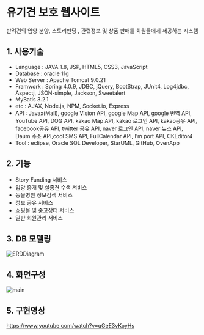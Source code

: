 # 유기견 보호 웹사이트
반려견의 입양·분양, 스토리펀딩 , 관련정보 및 상품 판매를 회원들에게 제공하는 시스템


## 1. 사용기술
* Language : JAVA 1.8, JSP, HTML5, CSS3, JavaScript
* Database : oracle 11g
* Web Server : Apache Tomcat 9.0.21
* Framwork : Spring 4.0.9, JDBC, jQuery, BootStrap, JUnit4, Log4jdbc, Aspectj, JSON-simple, Jackson, Sweetalert
* MyBatis 3.2.1
* etc : AJAX, Node.js, NPM, Socket.io, Express
* API : Javax(Mail), google Vision API, google Map API, google 번역 API, YouTube API, DOG API,  kakao Map API, kakao 로그인 API, kakao공유 API, facebook공유 API, twitter 공유 API, naver 로그인 API, naver 뉴스 API,  Daum 주소 API,cool SMS API, FullCalendar API, I’m port API, CKEditor4
* Tool : eclipse, Oracle SQL Developer, StarUML, GitHub, OvenApp

## 2. 기능
*	Story Funding 서비스
*	입양 중개 및 실종견 수색 서비스
*	동물병원 정보검색 서비스
*	정보 공유 서비스
*	쇼핑몰 및 중고장터 서비스
*	일반 회원관리 서비스


## 3. DB 모델링
![ERDDiagram](https://user-images.githubusercontent.com/50124537/64471708-be046b80-d18f-11e9-9d85-b595a724636a.jpg)

## 4. 화면구성
![main](https://user-images.githubusercontent.com/50124537/64471739-1cc9e500-d190-11e9-8476-b058fdcfc9d7.png)

## 5. 구현영상
https://www.youtube.com/watch?v=qGeE3vKoyHs
